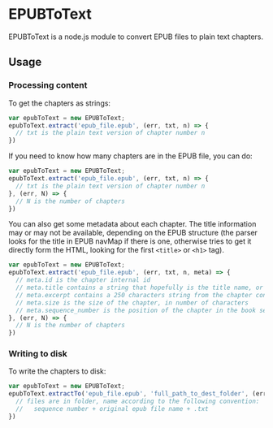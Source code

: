 # EPUBToText

EPUBToText is a node.js module to convert EPUB files to plain text chapters.

## Usage

### Processing content

To get the chapters as strings:

```js
var epubToText = new EPUBToText;
epubToText.extract('epub_file.epub', (err, txt, n) => {
  // txt is the plain text version of chapter number n
})
```

If you need to know how many chapters are in the EPUB file, you can do:

```js
var epubToText = new EPUBToText;
epubToText.extract('epub_file.epub', (err, txt, n) => {
  // txt is the plain text version of chapter number n
}, (err, N) => {
  // N is the number of chapters
})
```

You can also get some metadata about each chapter. The title information may or may not be available, depending on the EPUB structure (the parser looks for the title in EPUB navMap if there is one, otherwise tries to get it directly form the HTML, looking for the first `<title>` or `<h1>` tag).

```js
var epubToText = new EPUBToText;
epubToText.extract('epub_file.epub', (err, txt, n, meta) => {
  // meta.id is the chapter internal id
  // meta.title contains a string that hopefully is the title name, or is empty
  // meta.excerpt contains a 250 characters string from the chapter content
  // meta.size is the size of the chapter, in number of characters
  // meta.sequence_number is the position of the chapter in the book sequence
}, (err, N) => {
  // N is the number of chapters
})
```


### Writing to disk

To write the chapters to disk:

```js
var epubToText = new EPUBToText;
epubToText.extractTo('epub_file.epub', 'full_path_to_dest_folder', (err) => {
  // files are in folder, name according to the following convention:
  //   sequence number + original epub file name + .txt
})
```
